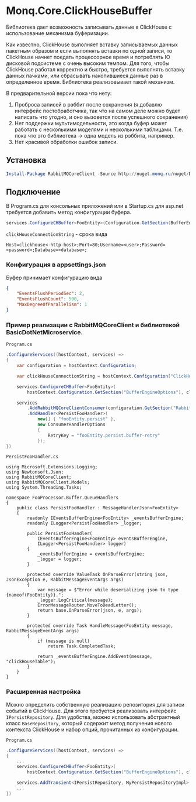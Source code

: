 # Monq.Core.ClickHouseBuffer

Библиотека дает возможность записывать данные в ClickHouse с использование механизма буферизации.

Как известно, ClickHouse выполняет вставку записываемых данных пакетным образом и если выполнять вставки по одной записи,
то ClickHouse начнет поедать процессорное время и потреблять IO дисковой подсистеме с очень высоким темпом. 
Для того, чтобы ClickHouse работал корректно и быстро, требуется выполнять вставку данных пачками, или сбрасывать накопившиеся данные
раз в определенное время. Библиотека реализовывает такой механизм.

В предварительной версии пока что нету:

1. Проброса записей в рэббит после сохранения (я добавлю интерфейс постобработчика, так что на самом деле можно будет написать что угодно, и оно вызовется после успешного сохранения)
2. Нет поддержки мультимодельности, это когда буфер может работать с несколькими моделями и несколькими таблицами. Т.е. пока что это библиотека -> одна модель из рэббита, например.
3. Нет красивой обработки ошибок записи.

## Установка

```powershell
Install-Package RabbitMQCoreClient -Source http://nuget.monq.ru/nuget/Default
```

## Подключение

В Program.cs для консольных приложений или в Startup.cs для asp.net требуется добавить метод конфигурации буфера.

```csharp
services.ConfigureCHBuffer<FooEntity>(Configuration.GetSection(BufferEngineOptions), clickHouseConnectionString);
```

`clickHouseConnectionString` - срока вида

```
Host=clickhouse<-http-host>;Port=80;Username=<user>;Password=<password>;Database=<database>;
```

### Конфигурация в appsettings.json

Буфер принимает конфигурацию вида

```json
{
	"EventsFlushPeriodSec": 2,
	"EventsFlushCount": 500,
	"MaxDegreeOfParallelism": 1
}
```

### Пример реализации с RabbitMQCoreClient и библиотекой BasicDotNetMicroservice.

`Program.cs`

```csharp
.ConfigureServices((hostContext, services) =>
{
    var configuration = hostContext.Configuration;

    var clickHouseConnectionString = hostContext.Configuration["ClickHouseConnectionString"];

    services.ConfigureCHBuffer<FooEntity>(
        hostContext.Configuration.GetSection("BufferEngineOptions"), clickHouseConnectionString);

    services
        .AddRabbitMQCoreClientConsumer(configuration.GetSection("RabbitMq"))
        .AddHandler<PersistFooHandler>(
            new[] { "fooEntity.persist" },
            new ConsumerHandlerOptions
            {
                RetryKey = "fooEntity.persist.buffer-retry"
            });
})
```

`PersistFooHandler.cs`

```
using Microsoft.Extensions.Logging;
using Newtonsoft.Json;
using RabbitMQCoreClient;
using RabbitMQCoreClient.Models;
using System.Threading.Tasks;

namespace FooProcessor.Buffer.QueueHandlers
{
    public class PersistFooHandler : MessageHandlerJson<FooEntity>
    {
        readonly IEventsBufferEngine<FooEntity> _eventsBufferEngine;
        readonly ILogger<PersistFooHandler> _logger;

        public PersistFooHandler(
            IEventsBufferEngine<FooEntity> eventsBufferEngine,
            ILogger<PersistFooHandler> logger)
        {
            _eventsBufferEngine = eventsBufferEngine;
            _logger = logger;
        }

        protected override ValueTask OnParseError(string json, JsonException e, RabbitMessageEventArgs args)
        {
            var message = $"Error while deserializing json to type {nameof(FooEntity)}.";
            _logger.LogCritical(message);
            ErrorMessageRouter.MoveToDeadLetter();
            return base.OnParseError(json, e, args);
        }

        protected override Task HandleMessage(FooEntity message, RabbitMessageEventArgs args)
        {
            if (message is null)
                return Task.CompletedTask;

            return _eventsBufferEngine.AddEvent(message, "clickHouseTable");
        }
    }
}
```

### Расширенная настройка

Можно определить собственную реализацию репозитория для записи событий в ClickHouse. 
Для этого требуется реализовать интерфейс `IPersistRepository`. Для удобства, можно использовать абстрактный класс `BaseRepository`,
который содержит метод получения нового контекста ClickHouse и набор опций, прочитанных из конфигурации.

`Program.cs`

```csharp
.ConfigureServices((hostContext, services) =>
{
    ...
    services.ConfigureCHBuffer<FooEntity>(
        hostContext.Configuration.GetSection("BufferEngineOptions"), clickHouseConnectionString);

    services.AddTransient<IPersistRepository, MyPersistRepositoryImpl>();
    ...
})
```